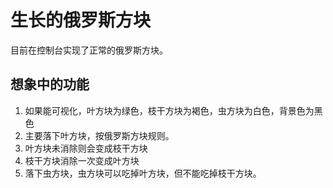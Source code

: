 # 生长的俄罗斯方块

目前在控制台实现了正常的俄罗斯方块。

## 想象中的功能

1. 如果能可视化，叶方块为绿色，枝干方块为褐色，虫方块为白色，背景色为黑色
2. 主要落下叶方块，按俄罗斯方块规则。
3. 叶方块未消除则会变成枝干方块
4. 枝干方块消除一次变成叶方块
5. 落下虫方块，虫方块可以吃掉叶方块，但不能吃掉枝干方块。
